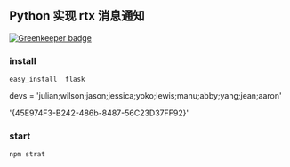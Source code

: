 ## Python 实现 rtx 消息通知

[![Greenkeeper badge](https://badges.greenkeeper.io/zanjs/hello-python-rxt.svg)](https://greenkeeper.io/)


### install

```
easy_install  flask
```

 devs = 'julian;wilson;jason;jessica;yoko;lewis;manu;abby;yang;jean;aaron'

'{45E974F3-B242-486b-8487-56C23D37FF92}'

### start

```
npm strat
```